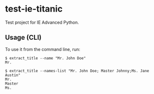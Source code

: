 # test-ie-titanic

Test project for IE Advanced Python.

## Usage (CLI)

To use it from the command line, run:

```
$ extract_title --name "Mr. John Doe"
Mr.
```

```
$ extract_title --names-list "Mr. John Doe; Master Johnny;Ms. Jane Austin"
Mr.
Master
Ms.
```